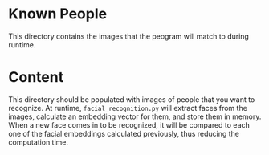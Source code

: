 # Known People

This directory contains the images that the peogram will match to during runtime.

# Content

This directory should be populated with images of people that you want to recognize. At runtime, `facial_recognition.py` will extract faces from the images, calculate an embedding vector for them, and store them in memory. When a new face comes in to be recognized, it will be compared to each one of the facial embeddings calculated previously, thus reducing the computation time.

